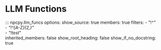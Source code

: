 # LLM Functions

::: npcpy.llm_funcs
    options:
      show_source: true
      members: true
      filters:
        - "!^_"          
        - "!^[A-Z]{2,}"  
        - "!test_"       
      inherited_members: false
      show_root_heading: false
      show_if_no_docstring: true